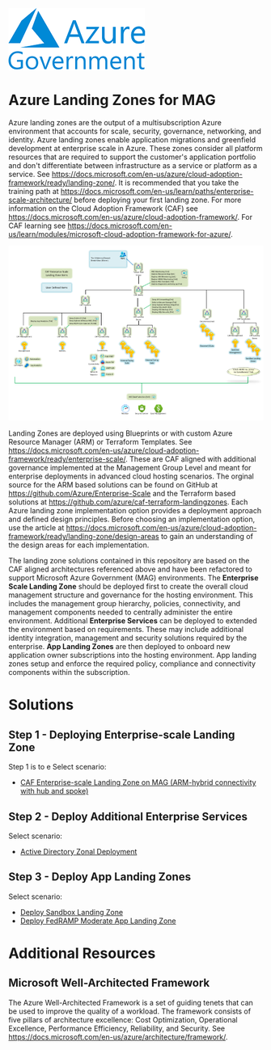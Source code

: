 ![](media/azure-gov.png)
# Azure Landing Zones for MAG 
Azure landing zones are the output of a multisubscription Azure environment that accounts for scale, security, governance, networking, and identity. Azure landing zones enable application migrations and greenfield development at enterprise scale in Azure. These zones consider all platform resources that are required to support the customer's application portfolio and don't differentiate between infrastructure as a service or platform as a service. See https://docs.microsoft.com/en-us/azure/cloud-adoption-framework/ready/landing-zone/.  It is recommended that you take the training path at https://docs.microsoft.com/en-us/learn/paths/enterprise-scale-architecture/ before deploying your first landing zone.  For more information on the Cloud Adoption Framework (CAF) see https://docs.microsoft.com/en-us/azure/cloud-adoption-framework/.  For CAF learning see https://docs.microsoft.com/en-us/learn/modules/microsoft-cloud-adoption-framework-for-azure/. 

![](media/entlz-small.png)


Landing Zones are deployed using Blueprints or with custom Azure Resource Manager (ARM) or Terraform Templates.  See https://docs.microsoft.com/en-us/azure/cloud-adoption-framework/ready/enterprise-scale/.  These are CAF aligned with additional governance implemented at the Management Group Level and meant for enterprise deployments in advanced cloud hosting scenarios.  The orginal source for the ARM based solutions can be found on GitHub at https://github.com/Azure/Enterprise-Scale and the Terraform based solutions at https://github.com/azure/caf-terraform-landingzones.  Each Azure landing zone implementation option provides a deployment approach and defined design principles. Before choosing an implementation option, use the article at https://docs.microsoft.com/en-us/azure/cloud-adoption-framework/ready/landing-zone/design-areas to gain an understanding of the design areas for each implementation. 

The landing zone solutions contained in this repository are based on the CAF aligned architectures referenced above and have been refactored to support Microsoft Azure Government (MAG) environments.  The **Enterprise Scale Landing Zone** should be deployed first to create the overall cloud management structure and governance for the hosting environment.  This includes the management group hierarchy, policies, connectivity, and management components needed to centrally administer the entire environment.  Additional **Enterprise Services** can be deployed to extended the environment based on requirements.  These may include additional identity integration, management and security solutions required by the enterprise.  **App Landing Zones** are then deployed to onboard new application owner subscriptions into the hosting environment.  App landing zones setup and enforce the required policy, compliance and connectivity components within the subscription.

# Solutions

## Step 1 - Deploying Enterprise-scale Landing Zone
Step 1 is to e
Select scenario:
* [CAF Enterprise-scale Landing Zone on MAG (ARM-hybrid connectivity with hub and spoke)](Templates/entscalelz/es-hubspoke-template)

## Step 2 - Deploy Additional Enterprise Services
Select scenario:
* [Active Directory Zonal Deployment](Templates/entsvcs/active-directory-new-domain-ha-2-dc-zones/)

## Step 3 - Deploy App Landing Zones
Select scenario:
* [Deploy Sandbox Landing Zone](Templates/applz/sandbox)
* [Deploy FedRAMP Moderate App Landing Zone](Templates/applz/fedrampmod)

# Additional Resources
## Microsoft Well-Architected Framework
The Azure Well-Architected Framework is a set of guiding tenets that can be used to improve the quality of a workload. The framework consists of five pillars of architecture excellence: Cost Optimization, Operational Excellence, Performance Efficiency, Reliability, and Security.  See https://docs.microsoft.com/en-us/azure/architecture/framework/.



 


